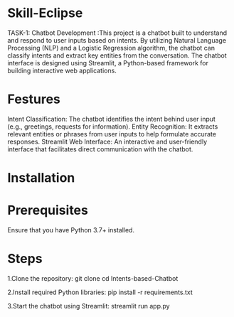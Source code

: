# Skill-Eclipse
TASK-1: Chatbot Development :This project is a chatbot built to understand and respond to user inputs based on intents. By utilizing Natural Language Processing (NLP) and a Logistic Regression algorithm, the chatbot can classify intents and extract key entities from the conversation. The chatbot interface is designed using Streamlit, a Python-based framework for building interactive web applications.

# Festures
Intent Classification: The chatbot identifies the intent behind user input (e.g., greetings, requests for information).
Entity Recognition: It extracts relevant entities or phrases from user inputs to help formulate accurate responses.
Streamlit Web Interface: An interactive and user-friendly interface that facilitates direct communication with the chatbot.

# Installation
# Prerequisites
Ensure that you have Python 3.7+ installed.

# Steps
1.Clone the repository:
   git clone
   cd Intents-based-Chatbot

2.Install required Python libraries:
   pip install -r requirements.txt

3.Start the chatbot using Streamlit:
   streamlit run app.py
